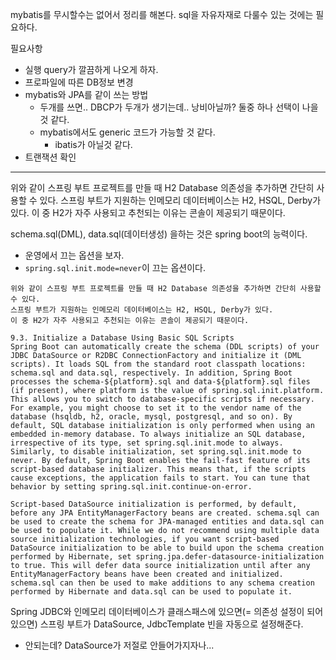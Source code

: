 mybatis를 무시할수는 없어서 정리를 해본다.
sql을 자유자재로 다룰수 있는 것에는 필요하다.

필요사항 
  - 실행 query가 깔끔하게 나오게 하자.
  - 프로파일에 따른 DB정보 변경
  - mybatis와 JPA를 같이 쓰는 방법
    - 두개를 쓰면.. DBCP가 두개가 생기는데.. 낭비아닐까? 둘중 하나 선택이 나을 것 같다.
    - mybatis에서도 generic 코드가 가능할 것 같다. 
      - ibatis가 아닐것 같다.
  - 트랜잭션 확인

---

위와 같이 스프링 부트 프로젝트를 만들 때 H2 Database 의존성을 추가하면 간단히 사용할 수 있다.
스프링 부트가 지원하는 인메모리 데이터베이스는 H2, HSQL, Derby가 있다.
이 중 H2가 자주 사용되고 추천되는 이유는 콘솔이 제공되기 때문이다.

schema.sql(DML), data.sql(데이터생성) 을하는 것은 spring boot의 능력이다.
  - 운영에서 끄는 옵션을 보자.
  - `spring.sql.init.mode=never`이 끄는 옵션이다. 

``` text
위와 같이 스프링 부트 프로젝트를 만들 때 H2 Database 의존성을 추가하면 간단히 사용할 수 있다.
스프링 부트가 지원하는 인메모리 데이터베이스는 H2, HSQL, Derby가 있다.
이 중 H2가 자주 사용되고 추천되는 이유는 콘솔이 제공되기 때문이다.
```

``` text
9.3. Initialize a Database Using Basic SQL Scripts
Spring Boot can automatically create the schema (DDL scripts) of your JDBC DataSource or R2DBC ConnectionFactory and initialize it (DML scripts). It loads SQL from the standard root classpath locations: schema.sql and data.sql, respectively. In addition, Spring Boot processes the schema-${platform}.sql and data-${platform}.sql files (if present), where platform is the value of spring.sql.init.platform. This allows you to switch to database-specific scripts if necessary. For example, you might choose to set it to the vendor name of the database (hsqldb, h2, oracle, mysql, postgresql, and so on). By default, SQL database initialization is only performed when using an embedded in-memory database. To always initialize an SQL database, irrespective of its type, set spring.sql.init.mode to always. Similarly, to disable initialization, set spring.sql.init.mode to never. By default, Spring Boot enables the fail-fast feature of its script-based database initializer. This means that, if the scripts cause exceptions, the application fails to start. You can tune that behavior by setting spring.sql.init.continue-on-error.

Script-based DataSource initialization is performed, by default, before any JPA EntityManagerFactory beans are created. schema.sql can be used to create the schema for JPA-managed entities and data.sql can be used to populate it. While we do not recommend using multiple data source initialization technologies, if you want script-based DataSource initialization to be able to build upon the schema creation performed by Hibernate, set spring.jpa.defer-datasource-initialization to true. This will defer data source initialization until after any EntityManagerFactory beans have been created and initialized. schema.sql can then be used to make additions to any schema creation performed by Hibernate and data.sql can be used to populate it.
```

Spring JDBC와 인메모리 데이터베이스가 클래스패스에 있으면(= 의존성 설정이 되어있으면) 스프링 부트가 DataSource, JdbcTemplate 빈을 자동으로 설정해준다.
  - 안되는데? DataSource가 저절로 안들어가지자나...